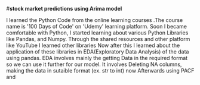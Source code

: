 #**stock market predictions using Arima model**

I learned the Python Code from the online learning courses .The course name is '100 Days of Code' on 'Udemy' learning platform. 
Soon I became comfortable with Python, I started learning about various Python Libraries like Pandas, and Numpy.
Through the shared resources and other platform like YouTube I learned other libraries
Now after this I learned about the application of these libraries in EDA(Exploratory Data Analysis) of the data using pandas.
EDA involves mainly the getting Data in the required format so we can use it further for our model. It involves Deleting NA columns, making the data in sutaible format (ex. str to int)
now Afterwards using PACF and
